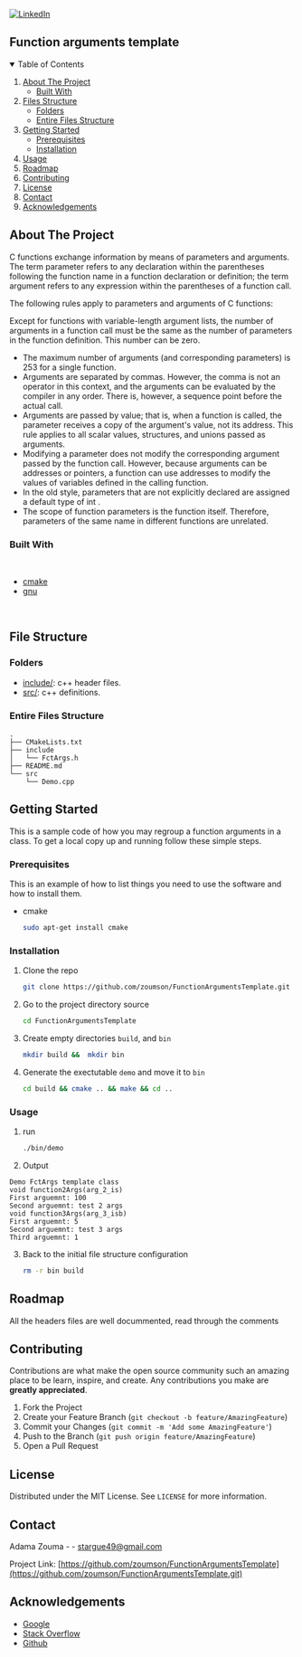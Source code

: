 [![LinkedIn][linkedin-shield]][linkedin-url]
<!--
[![Contributors][contributors-shield]][contributors-url]
[![Forks][forks-shield]][forks-url]
[![Stargazers][stars-shield]][stars-url]
[![Issues][issues-shield]][issues-url]
[![MIT License][license-shield]][license-url]
[![LinkedIn][linkedin-shield]][linkedin-url]


[![Github][github-shield]][github.com/zoumson?tab=repositories]
[![Stack Overflow][stackoverflow-shield]][stackoverflow.com/users/11175375/adam]
[![Leetcode][leetcode-shield]][eetcode.com/Hard_Code/]
-->
## Function arguments template 

<!-- TABLE OF CONTENTS -->
<details open="open">
  <summary>Table of Contents</summary>
  <ol>
    <li>
      <a href="#about-the-project">About The Project</a>
      <ul>
        <li><a href="#built-with">Built With</a></li>
      </ul>
    </li>
    <li>
      <a href="#file-structure">Files Structure</a>
      <ul>
        <li><a href="#folders">Folders</a></li>
        <li><a href="#entire-files-structure">Entire Files Structure</a></li>
      </ul>
    </li>
    <li>
      <a href="#getting-started">Getting Started</a>
      <ul>
        <li><a href="#prerequisites">Prerequisites</a></li>
        <li><a href="#installation">Installation</a></li>
      </ul>
    </li>
    <li><a href="#usage">Usage</a></li>
    <li><a href="#roadmap">Roadmap</a></li>
    <li><a href="#contributing">Contributing</a></li>
    <li><a href="#license">License</a></li>
    <li><a href="#contact">Contact</a></li>
    <li><a href="#acknowledgements">Acknowledgements</a></li>
  </ol>
</details>



<!-- ABOUT THE PROJECT -->
## About The Project

<!-- [![Product Name Screen Shot][product-screenshot]](https://example.com) -->

C functions exchange information by means of parameters and arguments. The term parameter refers to any declaration within the parentheses following the function name in a function declaration or definition; the term argument refers to any expression within the parentheses of a function call.

The following rules apply to parameters and arguments of C functions:

Except for functions with variable-length argument lists, the number of arguments in a function call must be the same as the number of parameters in the function definition. This number can be zero.
* The maximum number of arguments (and corresponding parameters) is 253 for a single function.
* Arguments are separated by commas. However, the comma is not an operator in this context, and the arguments can be evaluated by the compiler in any order. There is, however, a sequence point before the actual call.
* Arguments are passed by value; that is, when a function is called, the parameter receives a copy of the argument's value, not its address. This rule applies to all scalar values, structures, and unions passed as arguments.
* Modifying a parameter does not modify the corresponding argument passed by the function call. However, because arguments can be addresses or pointers, a function can use addresses to modify the values of variables defined in the calling function.
* In the old style, parameters that are not explicitly declared are assigned a default type of int .
* The scope of function parameters is the function itself. Therefore, parameters of the same name in different functions are unrelated.

<!--Built with -->
### Built With

<br>

* [cmake](https://cmake.org/)
* [gnu](https://www.gnu.org/)

<br>

## File Structure

### Folders

* [include/](include/): c++ header files.
* [src/](src/): c++ definitions.


### Entire Files Structure 


```
.
├── CMakeLists.txt
├── include
│   └── FctArgs.h
├── README.md
└── src
    └── Demo.cpp

```


<!-- GETTING STARTED -->
## Getting Started

This is a sample code of how you may regroup a function arguments in a class.
To get a local copy up and running follow these simple steps.

### Prerequisites

This is an example of how to list things you need to use the software and how to install them.
* cmake
  ```sh
  sudo apt-get install cmake
  ```

### Installation

1. Clone the repo
   ```sh
   git clone https://github.com/zoumson/FunctionArgumentsTemplate.git
   ```
2. Go to the project directory source
   ```sh
   cd FunctionArgumentsTemplate
   ```
3. Create empty directories `build`,  and `bin`
   ```sh
   mkdir build &&  mkdir bin 
   ```
5. Generate the exectutable `demo` and move it to `bin`
   ```sh
   cd build && cmake .. && make && cd ..
   ```

<!-- USAGE EXAMPLES -->
### Usage
1. run 
   ```sh
   ./bin/demo
   ```
2. Output

```
Demo FctArgs template class
void function2Args(arg_2_is)
First arguemnt: 100
Second arguemnt: test 2 args
void function3Args(arg_3_isb)
First arguemnt: 5
Second arguemnt: test 3 args
Third arguemnt: 1
```

3. Back to the initial file structure configuration
   ```sh
   rm -r bin build 
   ```
<!-- ROADMAP -->
## Roadmap

All the headers files are well docummented, read through the comments

<!-- CONTRIBUTING -->
## Contributing

Contributions are what make the open source community such an amazing place to be learn, inspire, and create. Any contributions you make are **greatly appreciated**.

1. Fork the Project
2. Create your Feature Branch (`git checkout -b feature/AmazingFeature`)
3. Commit your Changes (`git commit -m 'Add some AmazingFeature'`)
4. Push to the Branch (`git push origin feature/AmazingFeature`)
5. Open a Pull Request



<!-- LICENSE -->
## License

Distributed under the MIT License. See `LICENSE` for more information.



<!-- CONTACT -->
## Contact

Adama Zouma - <!-- [@your_twitter](https://twitter.com/your_username) -->- stargue49@gmail.com

Project Link: [https://github.com/zoumson/FunctionArgumentsTemplate](https://github.com/zoumson/FunctionArgumentsTemplate.git)



<!-- ACKNOWLEDGEMENTS -->
## Acknowledgements
* [Google](https://www.google.com/)
* [Stack Overflow](https://stackoverflow.com/)
* [Github](https://github.com/)




<!-- MARKDOWN LINKS & IMAGES -->
<!-- https://www.markdownguide.org/basic-syntax/#reference-style-links -->

[contributors-shield]: https://img.shields.io/github/contributors/othneildrew/Best-README-Template.svg?style=for-the-badge
[contributors-url]: https://github.com/othneildrew/Best-README-Template/graphs/contributors
[forks-shield]: https://img.shields.io/github/forks/othneildrew/Best-README-Template.svg?style=for-the-badge
[forks-url]: https://github.com/othneildrew/Best-README-Template/network/members
[stars-shield]: https://img.shields.io/github/stars/othneildrew/Best-README-Template.svg?style=for-the-badge
[stars-url]: https://github.com/othneildrew/Best-README-Template/stargazers
[issues-shield]: https://img.shields.io/github/issues/othneildrew/Best-README-Template.svg?style=for-the-badge
[issues-url]: https://github.com/othneildrew/Best-README-Template/issues
[license-shield]: https://img.shields.io/github/license/othneildrew/Best-README-Template.svg?style=for-the-badge
[license-url]: https://github.com/othneildrew/Best-README-Template/blob/master/LICENSE.txt
[linkedin-shield]: https://img.shields.io/badge/-LinkedIn-black.svg?style=for-the-badge&logo=linkedin&colorB=555
[linkedin-url]: linkedin.com/in/adama-zouma-553bba13a
[product-screenshot]: images/screenshot.png

